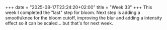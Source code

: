+++
date = "2025-08-17T23:24:20+02:00"
title = "Week 33"
+++
This week I completed the "last" step for bloom. Next step is adding a smooth/knee for the bloom cutoff, improving the blur and adding a intensity effect so it can be scaled... but that's for next week.
